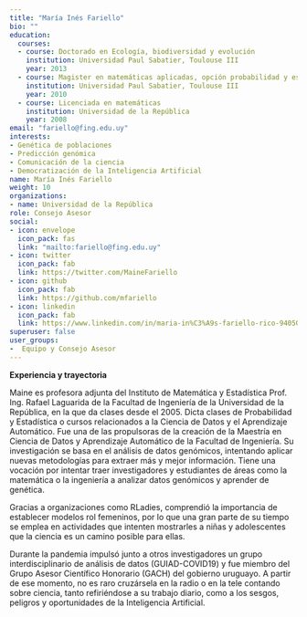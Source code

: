 ```yaml
---
title: "María Inés Fariello"
bio: ""
education:
  courses:
  - course: Doctorado en Ecología, biodiversidad y evolución
    institution: Universidad Paul Sabatier, Toulouse III
    year: 2013
  - course: Magister en matemáticas aplicadas, opción probabilidad y estadística
    institution: Universidad Paul Sabatier, Toulouse III
    year: 2010
  - course: Licenciada en matemáticas
    institution: Universidad de la República
    year: 2008
email: "fariello@fing.edu.uy"
interests:
- Genética de poblaciones
- Predicción genómica
- Comunicación de la ciencia 
- Democratización de la Inteligencia Artificial
name: María Inés Fariello
weight: 10
organizations:
- name: Universidad de la República
role: Consejo Asesor
social:
- icon: envelope
  icon_pack: fas
  link: "mailto:fariello@fing.edu.uy"
- icon: twitter
  icon_pack: fab
  link: https://twitter.com/MaineFariello
- icon: github
  icon_pack: fab
  link: https://github.com/mfariello
- icon: linkedin
  icon_pack: fab
  link: https://www.linkedin.com/in/maria-in%C3%A9s-fariello-rico-94050943/
superuser: false
user_groups:
-  Equipo y Consejo Asesor
---
```


**Experiencia y trayectoria**

Maine es profesora adjunta del Instituto de Matemática y Estadística Prof. Ing. Rafael Laguarida de la Facultad de Ingeniería de la Universidad de la República, en la que da clases desde el 2005. Dicta clases de Probabilidad y Estadística o cursos relacionados a la Ciencia de Datos y el Aprendizaje Automático. Fue una de las propulsoras de la creación de la Maestría en Ciencia de Datos y Aprendizaje Automático de la Facultad de Ingeniería. Su investigación se basa en el análisis de datos genómicos, intentando aplicar nuevas metodologías para extraer más y mejor información. Tiene una vocación por intentar traer investigadores y estudiantes de áreas como la matemática o la ingeniería a analizar datos genómicos y aprender de genética.

Gracias a organizaciones como RLadies, comprendió la importancia de establecer modelos rol femeninos, por lo que una gran parte de su tiempo se emplea en actividades que intenten mostrarles a niñas y adolescentes que la ciencia es un camino posible para ellas. 

Durante la pandemia impulsó junto a otros investigadores un grupo interdisciplinario de análisis de datos (GUIAD-COVID19) y fue miembro del Grupo Asesor Científico Honorario (GACH) del gobierno uruguayo. A partir de ese momento, no es raro cruzársela en la radio o en la tele contando sobre ciencia, tanto refiriéndose a su trabajo diario, como a los sesgos, peligros y oportunidades de la Inteligencia Artificial.

